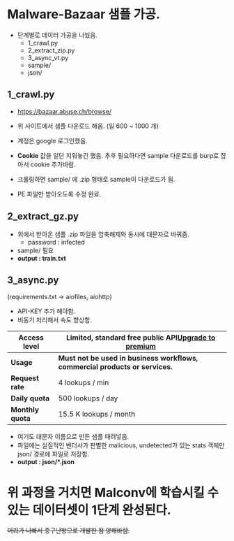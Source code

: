 # Malware-Bazaar 샘플 가공.

- 단계별로 데이터 가공을 나눴음.
    - 1_crawl.py
    - 2_extract_zip.py
    - 3_async_vt.py
    - sample/
    - json/

## 1_crawl.py

- https://bazaar.abuse.ch/browse/ 
- 위 사이트에서 샘플 다운로드 해옴. (일 600 ~ 1000 개)
- 계정은 google 로그인했음.
- **Cookie** 값을 일단 지워놓긴 했음. 추후 필요하다면 sample 다운로드를 burp로 잡아서 cookie 추가바람.

- 크롤링하면 sample/ 에 .zip 형태로 sample이 다운로드가 됨.
- PE 파일만 받아오도록 수정 완료.

## 2_extract_gz.py

- 위에서 받아온 샘플 .zip 파일을 압축해제와 동시에 대문자로 바꿔줌.
    - password : infected
- sample/ 필요
- **output : train.txt**

## 3_async.py
(requirements.txt → aiofiles, aiohttp)

- API-KEY 추가 해야함.
- 비동기 처리해서 속도 향상함.

| **Access level** | **Limited**, standard free public API[Upgrade to premium](https://www.virustotal.com/gui/contact-us/premium-services) |
| --- | --- |
| **Usage** | **Must not be used in business workflows, commercial products or services.** |
| **Request rate** | 4 lookups / min |
| **Daily quota** | 500 lookups / day |
| **Monthly quota** | 15.5 K lookups / month |

- 여기도 대문자 이름으로 만든 샘플 때려넣음.
- 파일에는 실질적인 벤더사가 판별한 malicious, undetected가 있는 stats 객체만 json/ 경로에 파일로 저장함.
- **output : json/*.json**



# 위 과정을 거치면 Malconv에 학습시킬 수 있는 데이터셋이 1단계 완성된다.

~~머리가 나빠서 중구난방으로 개발한 점 양해바람.~~
